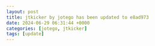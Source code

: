 ```yaml
---
layout: post
title: jtkicker by jotego has been updated to e8ad973
date: 2024-06-29 06:31:44 +0000
categories: [jotego, jtkicker]
tags: [update]
---
```


